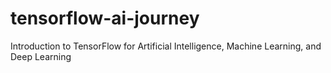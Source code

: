 # tensorflow-ai-journey
Introduction to TensorFlow for Artificial Intelligence, Machine Learning, and Deep Learning
